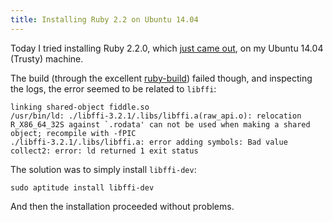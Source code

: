 ```yaml
---
title: Installing Ruby 2.2 on Ubuntu 14.04
---
```


Today I tried installing Ruby 2.2.0, which [just came out][ruby-post], on my Ubuntu 14.04 (Trusty) machine.

The build (through the excellent [ruby-build][]) failed though, and inspecting the logs, the error seemed to be related to `libffi`:

    linking shared-object fiddle.so
    /usr/bin/ld: ./libffi-3.2.1/.libs/libffi.a(raw_api.o): relocation R_X86_64_32S against `.rodata' can not be used when making a shared object; recompile with -fPIC
    ./libffi-3.2.1/.libs/libffi.a: error adding symbols: Bad value
    collect2: error: ld returned 1 exit status

The solution was to simply install `libffi-dev`:

    sudo aptitude install libffi-dev

And then the installation proceeded without problems.

[ruby-post]: https://www.ruby-lang.org/en/news/2014/12/25/ruby-2-2-0-released/
[ruby-build]: https://github.com/sstephenson/ruby-build
